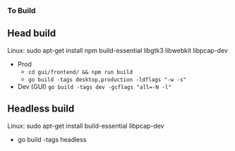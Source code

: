 ### To Build

## Head build

Linux: 
sudo apt-get install npm build-essential libgtk3 libwebkit libpcap-dev
- Prod
  - `cd gui/frontend/ && npm run build`
  - `go build -tags desktop,production -ldflags "-w -s"`
- Dev (GUI) `go build -tags dev -gcflags "all=-N -l"`

## Headless build
Linux: sudo apt-get install build-essential libpcap-dev
- go build -tags headless

